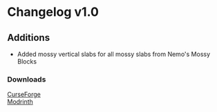 # Changelog v1.0

## Additions
- Added mossy vertical slabs for all mossy slabs from Nemo's Mossy Blocks

### Downloads
[CurseForge](https://curseforge.com/minecraft/mc-mods/nemos-mossy-vertical-slabs) <br>
[Modrinth](https://modrinth.com/mod/nemos-mossy-vertical-slabs)